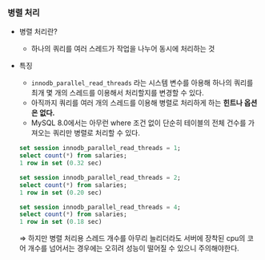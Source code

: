 ### 병렬 처리

- 병렬 처리란?
    - 하나의 쿼리를 여러 스레드가 작업을 나누어 동시에 처리하는 것
- 특징
    - `innodb_parallel_read_threads` 라는 시스템 변수를 아용해 하나의 쿼리를 최개 몇 개의 스레드를 이용해서 처리할지를 변경할 수 있다.
    - 아직까지 쿼리를 여러 개의 스레드를 이용해 병렬로 처리하게 하는 **힌트나 옵션은 없다.**
    - MySQL 8.0에서는 아무런 where 조건 없이 단순히 테이블의 전체 건수를 가져오는 쿼리만 병렬로 처리할 수 있다.
    
    ```sql
    set session innodb_parallel_read_threads = 1;
    select count(*) from salaries;
    1 row in set (0.32 sec)
    
    set session innodb_parallel_read_threads = 2;
    select count(*) from salaries;
    1 row in set (0.20 sec)
    
    set session innodb_parallel_read_threads = 4;
    select count(*) from salaries;
    1 row in set (0.18 sec)
    
    ```
    
    ⇒ 하지만 병렬 처리용 스레드 개수를 아무리 늘리더라도 서버에 장착된 cpu의 코어 개수를 넘어서는 경우에는 오히려 성능이 떨어질 수 있으니 주의해야한다.
